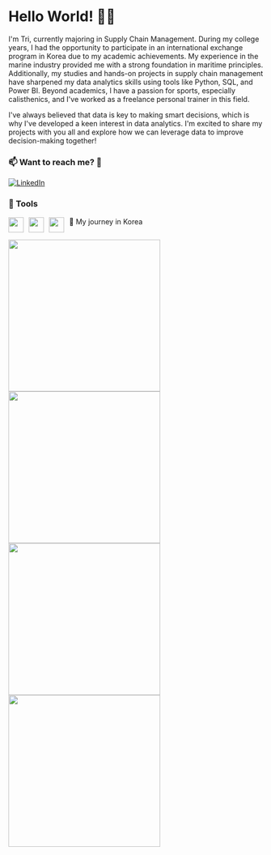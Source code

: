 # Hello World! 🏋️‍♂️
I'm Tri, currently majoring in Supply Chain Management. During my college years, I had the opportunity to participate in an international exchange program in Korea due to my academic achievements. My experience in the marine industry provided me with a strong foundation in maritime principles. Additionally, my studies and hands-on projects in supply chain management have sharpened my data analytics skills using tools like Python, SQL, and Power BI. Beyond academics, I have a passion for sports, especially calisthenics, and I've worked as a freelance personal trainer in this field.

I've always believed that data is key to making smart decisions, which is why I've developed a keen interest in data analytics. I'm excited to share my projects with you all and explore how we can leverage data to improve decision-making together!


### 📫 Want to reach me? 🤙

[![LinkedIn](https://img.shields.io/badge/LinkedIn-blue.svg?style=for-the-badge&logo=linkedin)](https://www.linkedin.com/in/chilamviec/)

### 🧰 Tools 

<p style="display: flex; gap: 10px;">
  <img src="https://github.com/user-attachments/assets/fb8a36c4-42db-402e-9336-d74b2a35722b" width="30" />
  <img src="https://github.com/user-attachments/assets/a39d794b-1c97-40ae-8dbc-be74a5ee30fb" width="30" />
  <img src="https://github.com/user-attachments/assets/63ec3869-c0ce-4f27-937d-b189b2056c0a" width="30 />
</p>

### 🚢 My journey in Korea 

<p float="left">
  <img src="https://github.com/user-attachments/assets/695dcfcc-58f6-433b-8738-cf9d8e6e38a6" width="300" />
  <img src="https://github.com/user-attachments/assets/46cdd686-dde9-462e-b296-1e1f79fe2721" width="300" />
  <br>
  <img src="https://github.com/user-attachments/assets/6ad420ac-ed70-4e36-86c8-acc5b2de3ff7" width="300" /> 
  <img src="https://github.com/user-attachments/assets/e8eacbdd-64f8-4ba6-9323-7ea1abcddede" width="300" />
</p>


